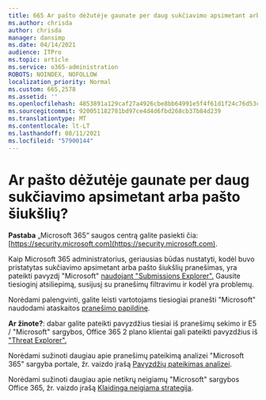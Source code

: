 ```yaml
---
title: 665 Ar pašto dėžutėje gaunate per daug sukčiavimo apsimetant arba pašto šiukšlių?
ms.author: chrisda
author: chrisda
manager: dansimp
ms.date: 04/14/2021
audience: ITPro
ms.topic: article
ms.service: o365-administration
ROBOTS: NOINDEX, NOFOLLOW
localization_priority: Normal
ms.custom: 665,2578
ms.assetid: ''
ms.openlocfilehash: 4853891a129caf27a4926cbe8bb64991e5f4f61d1f24c76d53c6d61baa598ea9
ms.sourcegitcommit: 920051182781bd97ce4d4d6fbd268cb37b84d239
ms.translationtype: MT
ms.contentlocale: lt-LT
ms.lasthandoff: 08/11/2021
ms.locfileid: "57900144"
---
```

# <a name="are-you-receiving-too-much-phish-or-spam-in-your-mailbox"></a>Ar pašto dėžutėje gaunate per daug sukčiavimo apsimetant arba pašto šiukšlių?

**Pastaba** „Microsoft 365“ saugos centrą galite pasiekti čia: [https://security.microsoft.com](https://security.microsoft.com).

Kaip Microsoft 365 administratorius, geriausias būdas nustatyti, kodėl buvo pristatytas sukčiavimo apsimetant arba pašto šiukšlių pranešimas, yra pateikti pavyzdį "Microsoft" [naudojant "Submissions Explorer".](https://security.microsoft.com/reportsubmission) Gausite tiesioginį atsiliepimą, susijusį su pranešimų filtravimu ir kodėl yra problemų.

Norėdami palengvinti, galite leisti vartotojams tiesiogiai pranešti "Microsoft" naudodami ataskaitos [pranešimo papildinę](https://appsource.microsoft.com/product/office/WA104381180?src=office&tab=Overview).

**Ar žinote?**: dabar galite [](https://security.microsoft.com/messagetrace) pateikti pavyzdžius tiesiai iš pranešimų sekimo ir E5 / "Microsoft" sargybos, Office 365 2 plano klientai gali pateikti pavyzdžius iš ["Threat Explorer".](https://docs.microsoft.com/microsoft-365/security/office-365-security/threat-explorer)

Norėdami sužinoti daugiau apie pranešimų pateikimą analizei "Microsoft 365" sargyba portale, žr. vaizdo įrašą [Pavyzdžių pateikimas analizei](https://go.microsoft.com/fwlink/?linkid=2166435).

Norėdami sužinoti daugiau apie netikrų neigiamų "Microsoft" sargybos Office 365, žr. vaizdo įrašą [Klaidinga neigiama strategija](https://go.microsoft.com/fwlink/?linkid=2166434).
